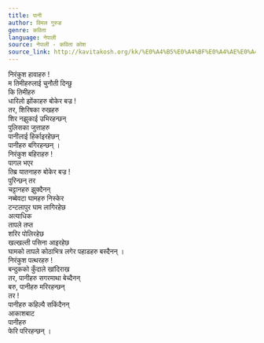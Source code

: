 ```yaml
---
title: पानी
author: विमल गुरुङ
genre: कविता
language: नेपाली
source: नेपाली - कविता कोश
source_link: http://kavitakosh.org/kk/%E0%A4%B5%E0%A4%BF%E0%A4%AE%E0%A4%B2_%E0%A4%97%E0%A5%81%E0%A4%B0%E0%A5%81%E0%A4%99
---
```


निरंकुश हावाहरु !  
म तिमीहरुलाई चुनौती दिन्छु  
कि तिमीहरु  
धारिलो झोंकाहरु बोकेर बज्र !  
तर, शिरिषका रुखहरु  
शिर नझुकाई उभिरहन्छन्  
पुलिसका जुत्ताहरु  
पानीलाई हिर्काइरहेछन्  
पानीहरु बगिरहन्छन् ।  
निरंकुश बहिराहरु !  
पागल भएर  
तिब्र यातनाहरु बोकेर बज्र !  
पुरिन्छन् तर  
चट्टानहरु झुक्दैनन्  
नब्बेवटा घामहरु निस्केर  
टन्टलापुर घाम लागिरहेछ  
अत्याधिक  
तापले तप्त  
शरिर पोलिरहेछ  
खल्खल्ती पसिना आइरहेछ  
घामको तापले कोठाभित्र लगेर पहाडहरु बस्दैनन् ।  
निरंकुश पत्थरहरु !  
बन्दुकको कुँदाले खांदिराख  
तर, पानीहरु सगरमाथा बेच्दैनन्  
बरु, पानीहरु मरिरहन्छन्  
तर !  
पानीहरु कहिल्यै सकिंदैनन्  
आकाशबाट  
पानीहरु  
फेरि परिरहन्छन् ।
